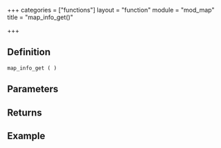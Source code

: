 +++
categories = ["functions"]
layout = "function"
module = "mod_map"
title = "map_info_get()"

+++

## Definition

    map_info_get ( )

## Parameters

## Returns

## Example
